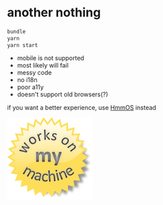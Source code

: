 # another nothing
```
bundle
yarn
yarn start
```

- mobile is not supported
- most likely will fail
- messy code
- no i18n
- poor a11y
- doesn't support old browsers(?)

if you want a better experience, use [HmmOS](https://electogenius.github.io/HmmOS) instead

![Works on my machine](worksonmymachine.png)
